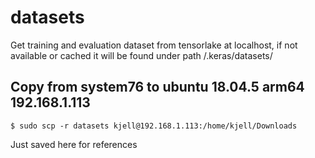# datasets
Get training and evaluation dataset from tensorlake at localhost, if not available or
cached it will be found under path /.keras/datasets/

## Copy from system76 to ubuntu 18.04.5 arm64 192.168.1.113
    $ sudo scp -r datasets kjell@192.168.1.113:/home/kjell/Downloads

Just saved here for references
